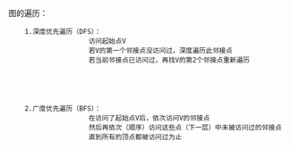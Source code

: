 图的遍历：




		1.深度优先遍历（DFS）：
						访问起始点V
						若V的第一个邻接点没访问过，深度遍历此邻接点
						若当前邻接点已访问过，再找V的第2个邻接点重新遍历





		2.广度优先遍历（BFS）：
						在访问了起始点V后，依次访问V的邻接点
						然后再依次（顺序）访问这些点（下一层）中未被访问过的邻接点
						直到所有的顶点都被访问过为止